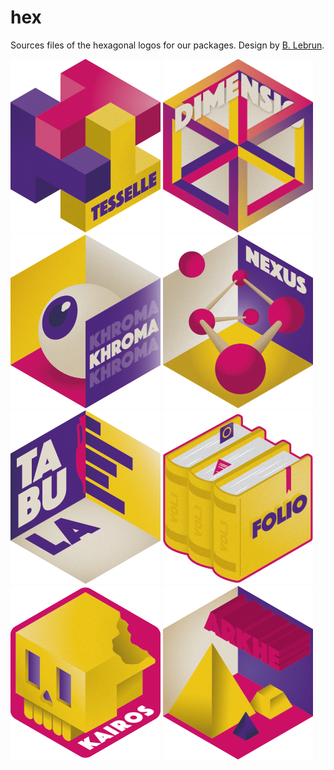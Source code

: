 # hex

<!-- badges: start -->
<!-- badges: end -->

Sources files of the hexagonal logos for our packages. Design by [B. Lebrun](https://github.com/blebrun).

![tesselle](https://raw.githubusercontent.com/tesselle/hex/master/png/tesselle%40240px.png)
![dimensio](https://raw.githubusercontent.com/tesselle/hex/master/png/dimensio%40240px.png)
![khroma](https://raw.githubusercontent.com/tesselle/hex/master/png/khroma%40240px.png)
![nexus](https://raw.githubusercontent.com/tesselle/hex/master/png/nexus%40240px.png)
![tabula](https://raw.githubusercontent.com/tesselle/hex/master/png/tabula%40240px.png)
![folio](https://raw.githubusercontent.com/tesselle/hex/master/png/folio%40240px.png)
![kairos](https://raw.githubusercontent.com/tesselle/hex/master/png/kairos%40240px.png)
![arkhe](https://raw.githubusercontent.com/tesselle/hex/master/png/arkhe%40240px.png)

